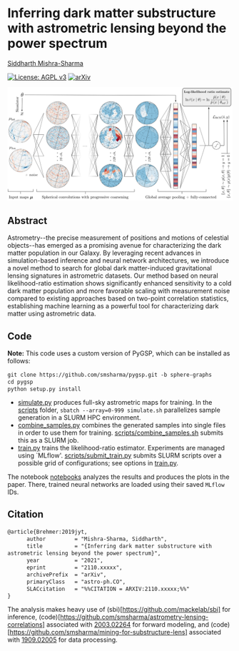 # Inferring dark matter substructure with astrometric lensing beyond the power spectrum

[Siddharth Mishra-Sharma](smsharma@mit.edu)

[![License: AGPL v3](https://img.shields.io/badge/License-AGPL%20v3-blue.svg)](https://www.gnu.org/licenses/agpl-3.0)
[![arXiv](https://img.shields.io/badge/arXiv-2110.xxxxx%20-green.svg)](https://arxiv.org/abs/2110.xxxxx)

![Summary of model.](paper/arXiv-v1/figures/hig.png)

## Abstract

Astrometry--the precise measurement of positions and motions of celestial objects--has emerged as a promising avenue for characterizing the dark matter population in our Galaxy. By leveraging recent advances in simulation-based inference and neural network architectures, we introduce a novel method to search for global dark matter-induced gravitational lensing signatures in astrometric datasets. Our method based on neural likelihood-ratio estimation shows significantly enhanced sensitivity to a cold dark matter population and more favorable scaling with measurement noise compared to existing approaches based on two-point correlation statistics, establishing machine learning as a powerful tool for characterizing dark matter using astrometric data. 

## Code

**Note:** This code uses a custom version of PyGSP, which can be installed as follows:
```
git clone https://github.com/smsharma/pygsp.git -b sphere-graphs
cd pygsp
python setup.py install
```

- [simulate.py](simulate.py) produces full-sky astrometric maps for training. In the [scripts](scripts/) folder, `sbatch --array=0-999 simulate.sh` parallelizes sample generation in a SLURM HPC environment.
- [combine_samples.py](combine_samples.py) combines the generated samples into single files in order to use them for training. [scripts/combine_samples.sh](scripts/combine_samples.sh) submits this as a SLURM job.
- [train.py](trian.py) trains the likelihood-ratio estimator. Experiments are managed using `MLflow'. [scripts/submit_train.py](scripts/submit_train.py) submits SLURM scripts over a possible grid of configurations; see options in [train.py](trian.py).

The notebook [notebooks](01_analysis.ipynb) analyzes the results and produces the plots in the paper. There, trained neural networks are loaded using their saved `MLflow` IDs.

## Citation

```
@article{Brehmer:2019jyt,
      author         = "Mishra-Sharma, Siddharth",
      title          = "{Inferring dark matter substructure with astrometric lensing beyond the power spectrum}",
      year           = "2021",
      eprint         = "2110.xxxxx",
      archivePrefix  = "arXiv",
      primaryClass   = "astro-ph.CO",
      SLACcitation   = "%%CITATION = ARXIV:2110.xxxxx;%%"
}
```

The analysis makes heavy use of (sbi)[https://github.com/mackelab/sbi] for inference, (code)[https://github.com/smsharma/astrometry-lensing-correlations] associated with [2003.02264](https://arxiv.org/abs/2003.02264) for forward modeling, and (code)[https://github.com/smsharma/mining-for-substructure-lens] associated with [1909.02005](https://arxiv.org/abs/1909.02005) for data processing.